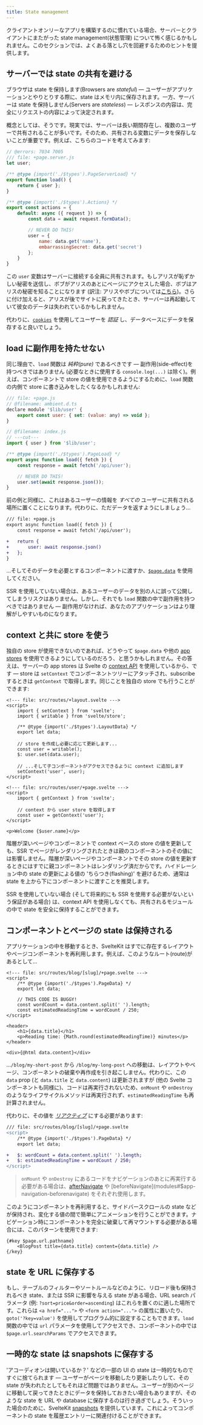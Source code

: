 ```yaml
---
title: State management
---
```


クライアントオンリーなアプリを構築するのに慣れている場合、サーバーとクライアントにまたがった state management(状態管理) について怖く感じるかもしれません。このセクションでは、よくある落とし穴を回避するためのヒントを提供します。

## サーバーでは state の共有を避ける <!--avoid-shared-state-on-the-server-->

ブラウザは state を保持します(Browsers are _stateful_) — ユーザーがアプリケーションとやりとりする際に、state はメモリ内に保存されます。一方、サーバーは state を保持しません(Servers are _stateless_) — レスポンスの内容は、完全にリクエストの内容によって決定されます。

概念としては、そうです。現実では、サーバーは長い期間存在し、複数のユーザーで共有されることが多いです。そのため、共有される変数にデータを保存しないことが重要です。例えば、こちらのコードを考えてみます:

```js
// @errors: 7034 7005
/// file: +page.server.js
let user;

/** @type {import('./$types').PageServerLoad} */
export function load() {
	return { user };
}

/** @type {import('./$types').Actions} */
export const actions = {
	default: async ({ request }) => {
		const data = await request.formData();

		// NEVER DO THIS!
		user = {
			name: data.get('name'),
			embarrassingSecret: data.get('secret')
		};
	}
}
```

この `user` 変数はサーバーに接続する全員に共有されます。もしアリスが恥ずかしい秘密を送信し、ボブがアリスのあとにページにアクセスした場合、ボブはアリスの秘密を知ることになります (訳注: アリスやボブについては[こちら](https://ja.wikipedia.org/wiki/%E3%82%A2%E3%83%AA%E3%82%B9%E3%81%A8%E3%83%9C%E3%83%96))。さらに付け加えると、アリスが後でサイトに戻ってきたとき、サーバーは再起動していて彼女のデータは失われているかもしれません。

代わりに、[`cookies`](load#cookies) を使用してユーザーを _認証_ し、データベースにデータを保存すると良いでしょう。

## load に副作用を持たせない <!--no-side-effects-in-load-->

同じ理由で、`load` 関数は _純粋(pure)_ であるべきです — 副作用(side-effect)を持つべきではありません (必要なときに使用する `console.log(...)` は除く)。例えば、コンポーネントで store の値を使用できるようにするために、`load` 関数の内側で store に書き込みをしたくなるかもしれません:

```js
/// file: +page.js
// @filename: ambient.d.ts
declare module '$lib/user' {
	export const user: { set: (value: any) => void };
}

// @filename: index.js
// ---cut---
import { user } from '$lib/user';

/** @type {import('./$types').PageLoad} */
export async function load({ fetch }) {
	const response = await fetch('/api/user');

	// NEVER DO THIS!
	user.set(await response.json());
}
```

前の例と同様に、これはあるユーザーの情報を _すべての_ ユーザーに共有される場所に置くことになります。代わりに、ただデータを返すようにしましょう…

```diff
/// file: +page.js
export async function load({ fetch }) {
	const response = await fetch('/api/user');

+	return {
+		user: await response.json()
+	};
}
```

…そしてそのデータを必要とするコンポーネントに渡すか、[`$page.data`](load#$page-data) を使用してください。

SSR を使用していない場合は、あるユーザーのデータを別の人に誤って公開してしまうリスクはありません。しかし、それでも `load` 関数の中で副作用を持つべきではありません — 副作用がなければ、あなたのアプリケーションはより理解がしやすいものになります。

## context と共に store を使う <!--using-stores-with-context-->

独自の store が使用できないのであれば、どうやって `$page.data` や他の [app stores](modules#$app-stores) を使用できるようにしているのだろう、と思うかもしれません。その答えは、サーバーの app stores は Svelte の [context API](https://learn.svelte.jp/tutorial/context-api) を使用しているから、です — store は `setContext` でコンポーネントツリーにアタッチされ、subscribe するときは `getContext` で取得します。同じことを独自の store でも行うことができます:

```svelte
<!--- file: src/routes/+layout.svelte --->
<script>
	import { setContext } from 'svelte';
	import { writable } from 'svelte/store';

	/** @type {import('./$types').LayoutData} */
	export let data;

	// store を作成し必要に応じて更新します...
	const user = writable();
	$: user.set(data.user);

	// ...そして子コンポーネントがアクセスできるように context に追加します
	setContext('user', user);
</script>
```

```svelte
<!--- file: src/routes/user/+page.svelte --->
<script>
	import { getContext } from 'svelte';

	// context から user store を取得します
	const user = getContext('user');
</script>

<p>Welcome {$user.name}</p>
```

階層が深いページやコンポーネントで context ベースの store の値を更新しても、SSR でページがレンダリングされたときは親のコンポーネントのその値には影響しません。階層が深いページやコンポーネントでその store の値を更新するときにはすでに親コンポーネントはレンダリング済だからです。ハイドレーション中の state の更新による値の 'ちらつき(flashing)' を避けるため、通常は state を上から下にコンポーネントに渡すことを推奨します。

SSR を使用していない場合 (そして将来的にも SSR を使用する必要がないという保証がある場合) は、context API を使用しなくても、共有されるモジュールの中で state を安全に保持することができます。

## コンポーネントとページの state は保持される <!--component-and-page-state-is-preserved-->

アプリケーションの中を移動するとき、SvelteKit はすでに存在するレイアウトやページコンポーネントを再利用します。例えば、このようなルート(route)があるとして…

```svelte
<!--- file: src/routes/blog/[slug]/+page.svelte --->
<script>
	/** @type {import('./$types').PageData} */
	export let data;

	// THIS CODE IS BUGGY!
	const wordCount = data.content.split(' ').length;
	const estimatedReadingTime = wordCount / 250;
</script>

<header>
	<h1>{data.title}</h1>
	<p>Reading time: {Math.round(estimatedReadingTime)} minutes</p>
</header>

<div>{@html data.content}</div>
```

…`/blog/my-short-post` から `/blog/my-long-post` への移動は、レイアウトやページ、コンポーネントの破棄や再作成を引き起こしません。代わりに、この `data` prop (と `data.title` と `data.content`) は更新されますが (他の Svelte コンポーネントも同様に)、コードは再実行されないため、`onMount` や `onDestroy` のようなライフサイクルメソッドは再実行されず、`estimatedReadingTime` も再計算されません。

代わりに、その値を [_リアクティブ_](https://learn.svelte.jp/tutorial/reactive-assignments) にする必要があります:

```diff
/// file: src/routes/blog/[slug]/+page.svelte
<script>
	/** @type {import('./$types').PageData} */
	export let data;

+	$: wordCount = data.content.split(' ').length;
+	$: estimatedReadingTime = wordCount / 250;
</script>
```

> `onMount` や `onDestroy` にあるコードをナビゲーションのあとに再実行する必要がある場合は、[afterNavigate](modules#$app-navigation-afternavigate) や [beforeNavigate](modules#$app-navigation-beforenavigate) をそれぞれ使用します。

このようにコンポーネントを再利用すると、サイドバースクロールの state などが保持され、変化する値の間で簡単にアニメーションを行うことができます。ナビゲーション時にコンポーネントを完全に破棄して再マウントする必要がある場合には、このパターンを使用できます:

```svelte
{#key $page.url.pathname}
	<BlogPost title={data.title} content={data.title} />
{/key}
```

## state を URL に保存する <!--storing-state-in-the-url-->

もし、テーブルのフィルターやソートルールなどのように、リロード後も保持されるべき state、または SSR に影響を与える state がある場合、URL search パラメータ (例: `?sort=price&order=ascending`) はこれらを置くのに適した場所です。これらは `<a href="...">` や `<form action="...">` の属性に置いたり、`goto('?key=value')` を使用してプログラム的に設定することもできます。`load` 関数の中では `url` パラメータを使用してアクセスでき、コンポーネントの中では `$page.url.searchParams` でアクセスできます。

## 一時的な state は snapshots に保存する <!--storing-ephemeral-state-in-snapshots-->

'アコーディオンは開いているか？' などの一部の UI の state は一時的なものですぐに捨てられます — ユーザーがページを移動したり更新したりして、その state が失われたとしてもそれほど問題ではありません。ユーザーが別のページに移動して戻ってきたときにデータを保持しておきたい場合もありますが、そのような state を URL や database に保存するのは行き過ぎでしょう。そういった場合のために、SvelteKit [snapshots](snapshots) を提供しています。これによってコンポーネントの state を履歴エントリーに関連付けることができます。
